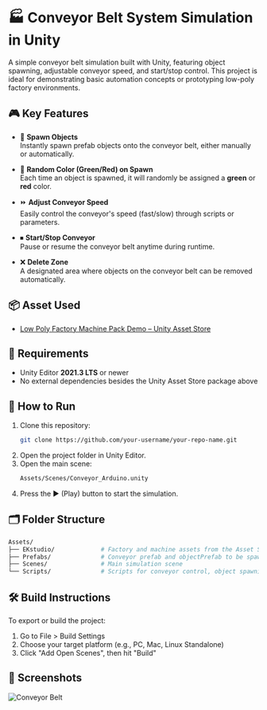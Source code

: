 # 🏭 Conveyor Belt System Simulation in Unity

A simple conveyor belt simulation built with Unity, featuring object spawning, adjustable conveyor speed, and start/stop control. This project is ideal for demonstrating basic automation concepts or prototyping low-poly factory environments.

## 🎮 Key Features

- 🧱 **Spawn Objects**  
  Instantly spawn prefab objects onto the conveyor belt, either manually or automatically.

- 🎨 **Random Color (Green/Red) on Spawn**  
  Each time an object is spawned, it will randomly be assigned a **green** or **red** color.

- ⏩ **Adjust Conveyor Speed**  
  Easily control the conveyor's speed (fast/slow) through scripts or parameters.

- ⏹ **Start/Stop Conveyor**  
  Pause or resume the conveyor belt anytime during runtime.

- ❌ **Delete Zone**  
  A designated area where objects on the conveyor belt can be removed automatically.

## 📦 Asset Used

- [Low Poly Factory Machine Pack Demo – Unity Asset Store](https://assetstore.unity.com/packages/3d/props/industrial/low-poly-factory-machine-pack-demo-272637)  

## 🧰 Requirements

- Unity Editor **2021.3 LTS** or newer
- No external dependencies besides the Unity Asset Store package above

## 🚀 How to Run

1. Clone this repository:
   ```bash
   git clone https://github.com/your-username/your-repo-name.git
2. Open the project folder in Unity Editor.
3. Open the main scene:
   ```bash
   Assets/Scenes/Conveyor_Arduino.unity
4. Press the ▶ (Play) button to start the simulation.

## 🗂 Folder Structure
   ```bash
   Assets/
   ├── EKstudio/             # Factory and machine assets from the Asset Store
   ├── Prefabs/              # Conveyor prefab and objectPrefab to be spawned, and delete zone
   ├── Scenes/               # Main simulation scene
   └── Scripts/              # Scripts for conveyor control, object spawning, and delete zone logic
  ```

## 🛠 Build Instructions
To export or build the project:
1. Go to File > Build Settings
2. Choose your target platform (e.g., PC, Mac, Linux Standalone)
3. Click "Add Open Scenes", then hit "Build"

## 📸 Screenshots
![Conveyor Belt](https://i.imgur.com/KDltA14.png)

